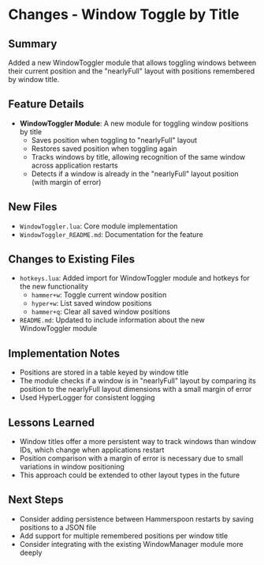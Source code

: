 # Changes - Window Toggle by Title

## Summary
Added a new WindowToggler module that allows toggling windows between their current position and the "nearlyFull" layout with positions remembered by window title.

## Feature Details
- **WindowToggler Module**: A new module for toggling window positions by title
  - Saves position when toggling to "nearlyFull" layout
  - Restores saved position when toggling again
  - Tracks windows by title, allowing recognition of the same window across application restarts
  - Detects if a window is already in the "nearlyFull" layout position (with margin of error)

## New Files
- `WindowToggler.lua`: Core module implementation
- `WindowToggler_README.md`: Documentation for the feature

## Changes to Existing Files
- `hotkeys.lua`: Added import for WindowToggler module and hotkeys for the new functionality
  - `hammer+w`: Toggle current window position
  - `hyper+w`: List saved window positions
  - `hammer+q`: Clear all saved window positions
- `README.md`: Updated to include information about the new WindowToggler module

## Implementation Notes
- Positions are stored in a table keyed by window title
- The module checks if a window is in "nearlyFull" layout by comparing its position to the nearlyFull layout dimensions with a small margin of error
- Used HyperLogger for consistent logging

## Lessons Learned
- Window titles offer a more persistent way to track windows than window IDs, which change when applications restart
- Position comparison with a margin of error is necessary due to small variations in window positioning
- This approach could be extended to other layout types in the future

## Next Steps
- Consider adding persistence between Hammerspoon restarts by saving positions to a JSON file
- Add support for multiple remembered positions per window title
- Consider integrating with the existing WindowManager module more deeply 
